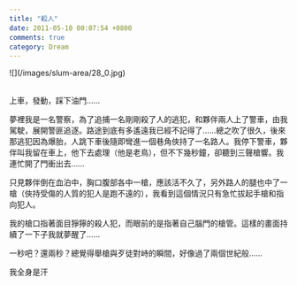 ```yaml
---
title: "殺人"
date: 2011-05-10 00:07:54 +0800
comments: true
category: Dream
---
```

<p>![](/images/slum-area/28_0.jpg)<br /><br /></p><p>上車，發動，踩下油門&hellip;&hellip;</p><p>夢裡我是一名警察，為了追捕一名剛剛殺了人的逃犯，和夥伴兩人上了警車，由我駕駛，展開警匪追逐。路途到底有多遙遠我已經不記得了&hellip;&hellip;總之吹了很久，後來那逃犯因為爆胎，人跳下車後隨即彎進一個巷角俠持了一名路人。我停下警車，夥伴叫我留在車上，他下去處理（他是老鳥），但不下幾秒鐘，卻聽到三聲槍響。我連忙開了門衝出去&hellip;&hellip;</p><p>只見夥伴倒在血泊中，胸口腹部各中一槍，應該活不久了，另外路人的腿也中了一槍（俠持受傷的人質的犯人是跑不遠的），我看到這個情況只有急忙拔起手槍和指向犯人。</p><p>我的槍口指著面目猙獰的殺人犯，而眼前的是指著自己腦門的槍管。這樣的畫面持續了一下子我就夢醒了&hellip;&hellip;</p><p>一秒吧？還兩秒？總覺得舉槍與歹徒對峙的瞬間，好像過了兩個世紀般&hellip;&hellip;</p><p>我全身是汗</p>
